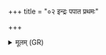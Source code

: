 +++
title = "०२ इन्द्रः पपात प्रथमः"

+++
<details><summary>मूलम् (GR)</summary>

इन्द्रः पपात प्रथमः शतौदनां  
सप्त ऋषिभ्यः सुमनस्यमानः ।  
तयासुराणां बलम् ओज आ ददे  
तया रुरोह विष्टपो देवलोकान् ॥
</details>